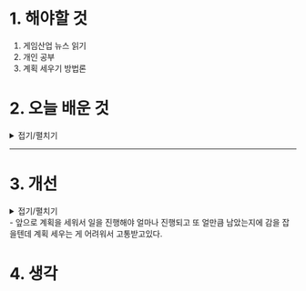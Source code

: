 
# 1. 해야할 것

1. 게임산업 뉴스 읽기 
2. 개인 공부  
3. 계획 세우기 방법론



# 2. 오늘 배운 것

<details>
<summary>접기/펼치기</summary>

## 계획 세우기 방법론

---

### ✅ 1. **목표를 명확히 하기**

* **왜 이걸 하려는가?** → 목적이 뚜렷해야 동기와 방향이 생깁니다.
* 예: “시험을 잘 보고 싶다” → “다음 토익 시험에서 850점 이상 받겠다”

---

### ✅ 2. **큰 목표를 작게 쪼개기**

* 큰 목표는 **작은 단위의 행동**으로 쪼개야 실행할 수 있습니다.
* 예: “토익 공부” → “단어 암기 / 청취 연습 / 모의고사 1회씩 풀기 / 오답노트 정리”

---

### ✅ 3. **우선순위 정하기**

* 시간이 한정돼 있으니, **중요하고 시급한 일부터** 정리하세요.
* 도움이 되는 프레임워크: **아이젠하워 매트릭스**

| 긴급 | 중요도 | 행동        |
| -- | --- | --------- |
| O  | O   | 바로 실행     |
| X  | O   | 계획 세워 실행  |
| O  | X   | 위임 or 줄이기 |
| X  | X   | 하지 않기     |

---

### ✅ 4. **구체적인 일정표 만들기**

* 계획은 추상적일수록 무의미해집니다.
* “공부하기” ❌ → “오전 10~~11시: 토익 단어장 1~~50 암기” ✅

⏰ **시간 단위 블록**으로 짜면 좋아요 (ex. 오전 블록, 오후 블록)

---

### ✅ 5. **계획은 80%만 채우기**

* 너무 빡빡하게 짜면 지치고 무너지기 쉬워요.
* 여유 시간을 일부러 비워두세요.
  → 피로도 조절 / 예기치 않은 상황 대비 가능

---

### ✅ 6. **기록하고 피드백하기**

* 하루가 끝나면 계획과 실제를 비교해 보세요.

  * “이건 왜 못했지?” → 이유를 분석하고 다음 계획에 반영
* **꾸준한 회고**가 계획력을 키웁니다.

---

### 📌 간단한 툴 예시

* **디지털**: Notion, Google Calendar, TickTick, 플래너 앱
* **아날로그**: 종이 플래너, 모눈 노트 + 색펜

---



</details>

****


# 3. 개선


<details>
<summary>접기/펼치기</summary>


</details>
- 앞으로 계획을 세워서 일을 진행해야 얼마나 진행되고 또 얼만큼 남았는지에 감을 잡을텐데 계획 세우는 게 어려워서 고통받고있다.


# 4. 생각


